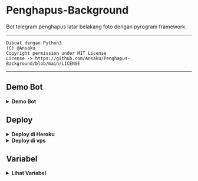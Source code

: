 # Penghapus-Background

Bot telegram penghapus latar belakang foto dengan pyrogram framework.

---

```
Dibuat dengan Python3
(C) @Ansaku
Copyright permission under MIT License
License -> https://github.com/Ansaku/Penghapus-Background/blob/main/LICENSE
```

---

## Demo Bot

<details>
  <summary><b>Demo Bot</b></summary>
<br/>

<a href="https://t.me/HapusBGbot"><img src="https://img.shields.io/badge/Demo_Bot-2cb6e0?style=for-the-badge&logo=telegram&logoColor=white"></a>

</details>


## Deploy

<details>
  <summary><b>Deploy di Heroku</b></summary>
<br/>

<p align="left">
  <a href="https://heroku.com/deploy?template=https://github.com/Ansaku/Penghapus-Background">
     <img height="30px" src="https://img.shields.io/badge/Deploy%20To%20Heroku-blueviolet?style=for-the-badge&logo=heroku">
  </a>
</p>

</details>

<details>
  <summary><b>Deploy di vps</b></summary>
<br/>

```sh
git clone https://github.com/Ansaku/Penghapus-Background
cd Penghapus-Background
pip3 install -r requirements.txt
# <Buat Variabel dengan tepat>
python3 main.py
```

</details>


## Variabel

<details>
  <summary><b>Lihat Variabel</b></summary>
<br/>

- `API_HASH` API_HASH Anda dari my.telegram.org
- `API_ID` API_ID Anda dari my.telegram.org
- `BOT_TOKEN` Token Bot Anda dari @BotFather
- `REMOVEBG_API` REMOVEBG_API Anda dari removebg.com/api

</details>

